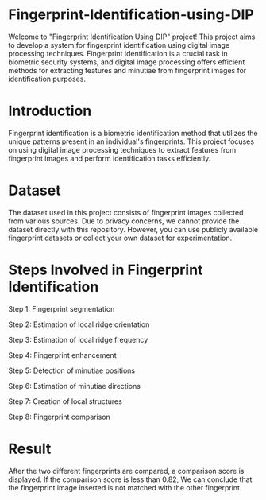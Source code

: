 # Fingerprint-Identification-using-DIP
Welcome to "Fingerprint Identification Using DIP" project! This project aims to develop a system for fingerprint identification using digital image processing techniques. Fingerprint identification is a crucial task in biometric security systems, and digital image processing offers efficient methods for extracting features and minutiae from fingerprint images for identification purposes.

# Introduction
Fingerprint identification is a biometric identification method that utilizes the unique patterns present in an individual's fingerprints. This project focuses on using digital image processing techniques to extract features from fingerprint images and perform identification tasks efficiently.

# Dataset
The dataset used in this project consists of fingerprint images collected from various sources. Due to privacy concerns, we cannot provide the dataset directly with this repository. However, you can use publicly available fingerprint datasets or collect your own dataset for experimentation.

# Steps Involved in Fingerprint Identification
Step 1: Fingerprint segmentation

Step 2: Estimation of local ridge orientation

Step 3: Estimation of local ridge frequency

Step 4: Fingerprint enhancement

Step 5: Detection of minutiae positions

Step 6: Estimation of minutiae directions

Step 7: Creation of local structures

Step 8: Fingerprint comparison

# Result
After the two different fingerprints are compared, a comparison score is displayed.
If the comparison score is less than 0.82, We can conclude that the fingerprint image inserted is not matched with the other fingerprint.
